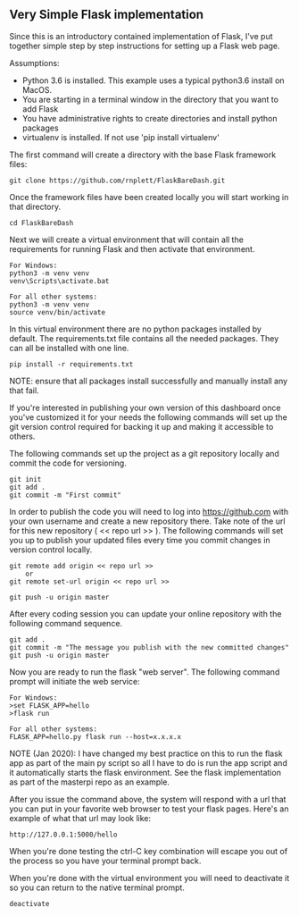 
## Very Simple Flask implementation

Since this is an introductory contained implementation of Flask, I've put together
simple step by step instructions for setting up a Flask web page.

Assumptions:
- Python 3.6 is installed. This example uses a typical python3.6 install on MacOS.
- You are starting in a terminal window in the directory that you want to add Flask
- You have administrative rights to create directories and install python packages
- virtualenv is installed. If not use 'pip install virtualenv'

The first command will create a directory with the base Flask framework files:
```
git clone https://github.com/rnplett/FlaskBareDash.git
```

Once the framework files have been created locally you will start working in that directory.
```
cd FlaskBareDash
```

Next we will create a virtual environment that will contain all the requirements for running Flask and then activate that environment.
```
For Windows:
python3 -m venv venv
venv\Scripts\activate.bat

For all other systems:
python3 -m venv venv
source venv/bin/activate
```

In this virtual environment there are no python packages installed by default. The requirements.txt file contains all the needed packages. They can all be installed with one line.
```
pip install -r requirements.txt
```
NOTE: ensure that all packages install successfully and manually install any that fail.

If you're interested in publishing your own version of this dashboard once you've customized it for your needs the following commands will set up the git version control required for backing it up and making it accessible to others.

The following commands set up the project as a git repository locally and commit the code for versioning.
```
git init
git add .
git commit -m "First commit"
```

In order to publish the code you will need to log into https://github.com with your own username and create a new repository there. Take note of the url for this new repository ( << repo url >> ). The following commands will set you up to publish your updated files every time you commit changes in version control locally.
```
git remote add origin << repo url >>
    or
git remote set-url origin << repo url >>

git push -u origin master
```

After every coding session you can update your online repository with the following command sequence.
```
git add .
git commit -m "The message you publish with the new committed changes"
git push -u origin master
```

Now you are ready to run the flask "web server". The following command prompt will initiate the web service:
```
For Windows:
>set FLASK_APP=hello
>flask run

For all other systems:
FLASK_APP=hello.py flask run --host=x.x.x.x
```
NOTE (Jan 2020): I have changed my best practice on this to run the flask app as part of the main py script so all I have to do is run the app script and it automatically starts the flask environment. See the flask implementation as part of the masterpi repo as an example.

After you issue the command above, the system will respond with a url that you can put in your favorite web browser to test your flask pages.  Here's an example of what that url may look like:
```
http://127.0.0.1:5000/hello
```

When you're done testing the ctrl-C key combination will escape you out of the process so you have your terminal prompt back.

When you're done with the virtual environment you will need to deactivate it so you can return to the native terminal prompt.
```
deactivate
```
